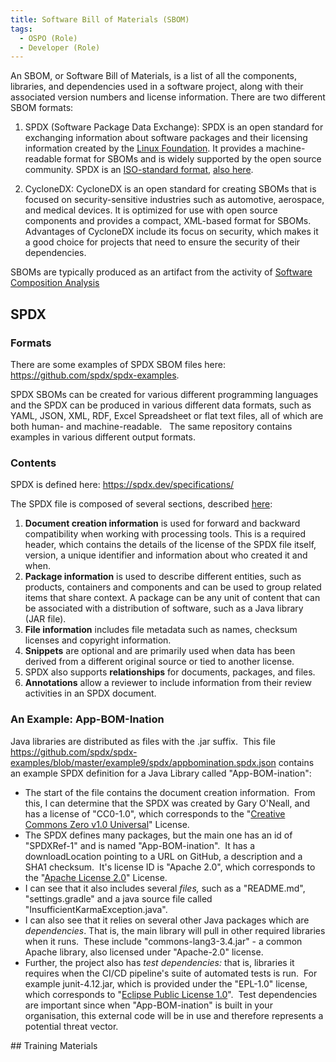 ```yaml
---
title: Software Bill of Materials (SBOM)
tags: 
  - OSPO (Role)
  - Developer (Role)
---
```


An SBOM, or Software Bill of Materials, is a list of all the components, libraries, and dependencies used in a software project, along with their associated version numbers and license information. There are two different SBOM formats:

1. SPDX (Software Package Data Exchange): SPDX is an open standard for exchanging information about software packages and their licensing information created by the [Linux Foundation](https://spdx.dev/about/). It provides a machine-readable format for SBOMs and is widely supported by the open source community. SPDX is an [ISO-standard format](https://www.iso.org/standard/81870.html), [also here](https://spdx.dev/spdx-specification-is-now-an-iso-standard/).

2. CycloneDX: CycloneDX is an open standard for creating SBOMs that is focused on security-sensitive industries such as automotive, aerospace, and medical devices. It is optimized for use with open source components and provides a compact, XML-based format for SBOMs. Advantages of CycloneDX include its focus on security, which makes it a good choice for projects that need to ensure the security of their dependencies.

SBOMs are typically produced as an artifact from the activity of [Software Composition Analysis](../Activities/Security-Testing.md#software-composition-analysis-sca)

## SPDX

### Formats

There are some examples of SPDX SBOM files here: <https://github.com/spdx/spdx-examples>.

SPDX SBOMs can be created for various different programming languages and the SPDX can be produced in various different data formats, such as YAML, JSON, XML, RDF, Excel Spreadsheet or flat text files, all of which are both human- and machine-readable.   The same repository contains examples in various different output formats.

### Contents

SPDX is defined here: <https://spdx.dev/specifications/>

The SPDX file is composed of several sections, described [here](https://www.csoonline.com/article/3668530/sbom-formats-spdx-and-cyclonedx-compared.html):

1. **Document creation information** is used for forward and backward compatibility when working with processing tools. This is a required header, which contains the details of the license of the SPDX file itself, version, a unique identifier and information about who created it and when.
2. **Package information** is used to describe different entities, such as products, containers and components and can be used to group related items that share context. A package can be any unit of content that can be associated with a distribution of software, such as a Java library (JAR file).
3. **File information** includes file metadata such as names, checksum licenses and copyright information.
4. **Snippets** are optional and are primarily used when data has been derived from a different original source or tied to another license.
5. SPDX also supports **relationships** for documents, packages, and files.
6. **Annotations** allow a reviewer to include information from their review activities in an SPDX document. 

### An Example: App-BOM-Ination

Java libraries are distributed as files with the .jar suffix.  This file <https://github.com/spdx/spdx-examples/blob/master/example9/spdx/appbomination.spdx.json> contains an example SPDX definition for a Java Library called "App-BOM-ination":

* The start of the file contains the document creation information.  From this, I can determine that the SPDX was created by Gary O'Neall, and has a license of "CC0-1.0", which corresponds to the "[Creative Commons Zero v1.0 Universal](https://spdx.org/licenses/CC0-1.0.html)" License.
* The SPDX defines many packages, but the main one has an id of "SPDXRef-1" and is named "App-BOM-ination".  It has a downloadLocation pointing to a URL on GitHub, a description and a SHA1 checksum.  It's license ID is "Apache 2.0", which corresponds to the "[Apache License 2.0](https://spdx.org/licenses/Apache-2.0.html)" License.
* I can see that it also includes several _files,_ such as a "README.md", "settings.gradle" and a java source file called "InsufficientKarmaException.java".
* I can also see that it relies on several other Java packages which are _dependencies_. That is, the main library will pull in other required libraries when it runs.  These include "commons-lang3-3.4.jar" - a common Apache library, also licensed under "Apache-2.0" license.
* Further, the project also has _test dependencies:_ that is, libraries it requires when the CI/CD pipeline's suite of automated tests is run.  For example junit-4.12.jar, which is provided under the "EPL-1.0" license, which corresponds to "[Eclipse Public License 1.0](https://spdx.org/licenses/EPL-1.0.html)".  Test dependencies are important since when "App-BOM-ination" is built in your organisation, this external code will be in use and therefore represents a potential threat vector.

## Training Materials

<BokTagList tag="SBOMs (Artifacts)" filter="Training" />

